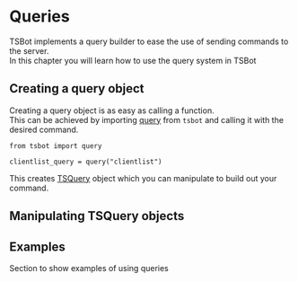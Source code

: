 # Queries

TSBot implements a query builder to ease the use of sending commands to the server.  
In this chapter you will learn how to use the query system in TSBot

## Creating a query object

Creating a query object is as easy as calling a function.  
This can be achieved by importing [query](tsbot.query_builder.query) from `tsbot` and calling it with the desired command.

```
from tsbot import query

clientlist_query = query("clientlist")
```

This creates [TSQuery](tsbot.query_builder.TSQuery) object which you can manipulate to build out your command.

## Manipulating TSQuery objects

## Examples

Section to show examples of using queries
